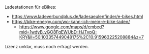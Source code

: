 Ladestationen für eBikes:
* https://www.ladeverbundplus.de/ladesaeulenfinder/e-bikes.html
* https://bike-energy.com/wo-kann-ich-mein-e-bike-laden/
  * https://www.google.com/maps/d/embed?mid=1wdyB_yGO8FqEWUbD-HJTvpQ-KRY&ll=50.103357449048175%2C10.915963225208884&z=7

Lizenz unklar, muss noch erfragt werden.
